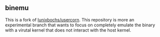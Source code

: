 binemu
----

This is a fork of [lunixbochs/usercorn](https://github.com/lunixbochs/usercorn).
This repository is more an experimental branch that wants to focus on completely
emulate the binary with a virutal kernel that does not interact with the host
kernel.

